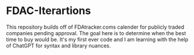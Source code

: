 # FDAC-Iterartions
This repository builds off of FDAtracker.coms calender for publicly traded  companies pending approval. The goal here is to determine when the best time to buy would be. It's my first ever code and I am learning with the help of ChatGPT for syntax and library nuances.
